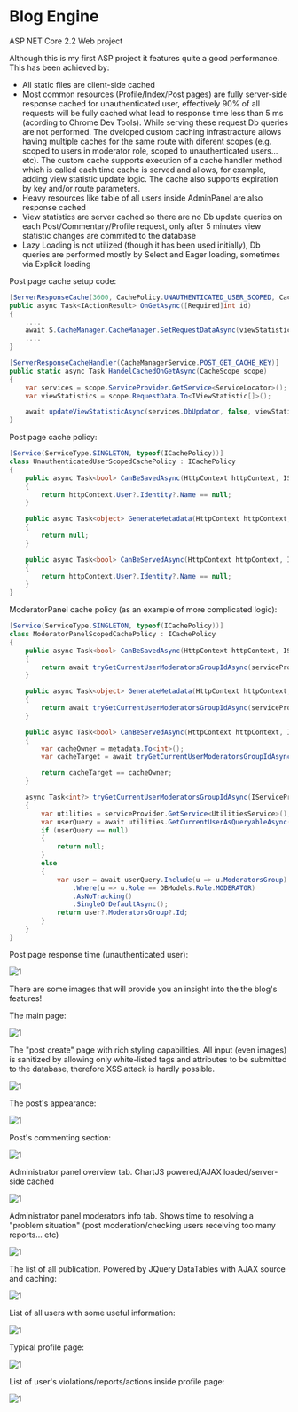 # Blog Engine
ASP NET Core 2.2 Web project

Although this is my first ASP project it features quite a good performance. This has been achieved by:
- All static files are client-side cached
- Most common resources (Profile/Index/Post pages) are fully server-side response cached for unauthenticated user, effectively 90% of all requests will be fully cached what lead to response time less than 5 ms (acording to Chrome Dev Tools). While serving these request Db queries are not performed. The dveloped custom caching infrastracture allows having multiple caches for the same route with diferent scopes (e.g. scoped to users in moderator role, scoped to unauthenticated users... etc). The custom cache supports execution of a cache handler method which is called each time cache is served and allows, for example, adding view statistic update logic. The cache also  supports expiration by key and/or route parameters.
- Heavy resources like table of all users inside AdminPanel are also response cached
- View statistics are server cached so there are no Db update queries on each Post/Commentary/Profile request, only after 5 minutes view statistic changes are commited to the database
- Lazy Loading is not utilized (though it has been used initially), Db queries are performed mostly by Select and Eager loading, sometimes via Explicit loading

Post page cache setup code:

```csharp
[ServerResponseCache(3600, CachePolicy.UNAUTHENTICATED_USER_SCOPED, CacheManagerService.POST_GET_CACHE_KEY)]
public async Task<IActionResult> OnGetAsync([Required]int id)
{
    ....
    await S.CacheManager.CacheManager.SetRequestDataAsync(viewStatistics);
    ....
}

[ServerResponseCacheHandler(CacheManagerService.POST_GET_CACHE_KEY)]
public static async Task HandelCachedOnGetAsync(CacheScope scope)
{
    var services = scope.ServiceProvider.GetService<ServiceLocator>();
    var viewStatistics = scope.RequestData.To<IViewStatistic[]>();

    await updateViewStatisticAsync(services.DbUpdator, false, viewStatistics);
}
```

Post page cache policy:

```csharp
[Service(ServiceType.SINGLETON, typeof(ICachePolicy))]
class UnauthenticatedUserScopedCachePolicy : ICachePolicy
{
    public async Task<bool> CanBeSavedAsync(HttpContext httpContext, IServiceProvider serviceProvider)
    {
        return httpContext.User?.Identity?.Name == null;
    }

    public async Task<object> GenerateMetadata(HttpContext httpContext, IServiceProvider serviceProvider)
    {
        return null;
    }

    public async Task<bool> CanBeServedAsync(HttpContext httpContext, IServiceProvider serviceProvider, object metadata)
    {
        return httpContext.User?.Identity?.Name == null;
    }
}
```

ModeratorPanel cache policy (as an example of more complicated logic):

```csharp
[Service(ServiceType.SINGLETON, typeof(ICachePolicy))]
class ModeratorPanelScopedCachePolicy : ICachePolicy
{
    public async Task<bool> CanBeSavedAsync(HttpContext httpContext, IServiceProvider serviceProvider)
    {
        return await tryGetCurrentUserModeratorsGroupIdAsync(serviceProvider) != null;
    }

    public async Task<object> GenerateMetadata(HttpContext httpContext, IServiceProvider serviceProvider)
    {
        return await tryGetCurrentUserModeratorsGroupIdAsync(serviceProvider);
    }

    public async Task<bool> CanBeServedAsync(HttpContext httpContext, IServiceProvider serviceProvider, object metadata)
    {
        var cacheOwner = metadata.To<int>();
        var cacheTarget = await tryGetCurrentUserModeratorsGroupIdAsync(serviceProvider);

        return cacheTarget == cacheOwner;
    }

    async Task<int?> tryGetCurrentUserModeratorsGroupIdAsync(IServiceProvider serviceProvider)
    {
        var utilities = serviceProvider.GetService<UtilitiesService>();
        var userQuery = await utilities.GetCurrentUserAsQueryableAsync();
        if (userQuery == null)
        {
            return null;
        }
        else
        {
            var user = await userQuery.Include(u => u.ModeratorsGroup)
                .Where(u => u.Role == DBModels.Role.MODERATOR)
                .AsNoTracking()
                .SingleOrDefaultAsync();
            return user?.ModeratorsGroup?.Id;
        }
    }
}
```

Post page response time (unauthenticated user):

![1](Presentation/0.png)

There are some images that will provide you an insight into the the blog's features!

The main page:

![1](Presentation/1.png)


The "post create" page with rich styling capabilities. All input (even images) is sanitized by allowing only white-listed tags and attributes to be submitted to the database, therefore XSS attack is hardly possible.

![1](Presentation/2.png)


The post's appearance:

![1](Presentation/3.png)


Post's commenting section:

![1](Presentation/4.png)


Administrator panel overview tab. ChartJS powered/AJAX loaded/server-side cached

![1](Presentation/5.png)


Administrator panel moderators info tab. Shows time to resolving a "problem situation" (post moderation/checking users receiving too many reports... etc)

![1](Presentation/6.png)


The list of all publication. Powered by JQuery DataTables with AJAX source and caching:

![1](Presentation/7.png)


List of all users with some useful information:

![1](Presentation/8.png)


Typical profile page:

![1](Presentation/9.png)


List of user's violations/reports/actions inside profile page:

![1](Presentation/10.png)
